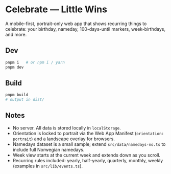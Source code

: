 # Celebrate — Little Wins

A mobile-first, portrait-only web app that shows recurring things to celebrate: your birthday, nameday, 100-days-until markers, week-birthdays, and more.

## Dev
```bash
pnpm i   # or npm i / yarn
pnpm dev
```

## Build
```bash
pnpm build
# output in dist/
```

## Notes
- No server. All data is stored locally in `localStorage`.
- Orientation is locked to portrait via the Web App Manifest (`orientation: portrait`) and a landscape overlay for browsers.
- Namedays dataset is a small sample; extend `src/data/namedays-no.ts` to include full Norwegian namedays.
- Week view starts at the current week and extends down as you scroll.
- Recurring rules included: yearly, half-yearly, quarterly, monthly, weekly (examples in `src/lib/events.ts`). 
